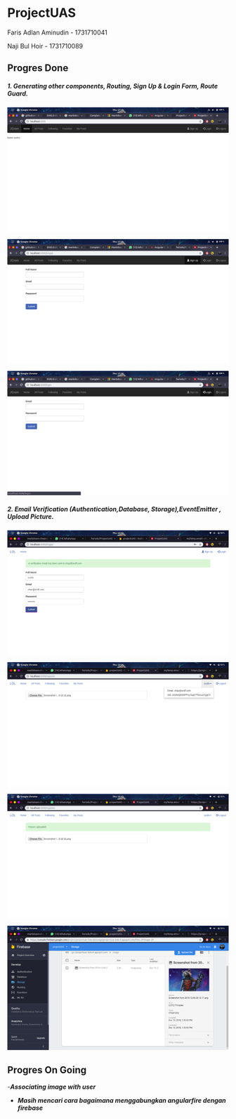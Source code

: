 # ProjectUAS

Faris Adlan Aminudin - 1731710041

Naji Bul Hoir - 1731710089

## Progres Done

##### 1. Generating other components, Routing, Sign Up & Login Form, Route Guard.
  
![gambar](md/1.png)

![gambar](md/2.png)

![gambar](md/3.png)

##### 2. Email Verification (Authentication,Database, Storage),EventEmitter , Upload Picture.

![gambar](md/4.png)

![gambar](md/7.png)

![gambar](md/5.png)

![gambar](md/6.png)


## Progres On Going
-**_Associating image with user_**

- **_Masih mencari cara bagaimana menggabungkan angularfire dengan firebase_**
